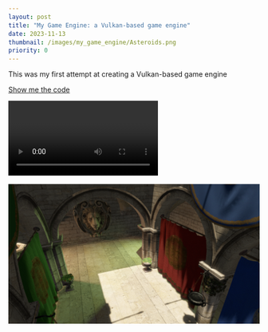 ```yaml
---
layout: post
title: "My Game Engine: a Vulkan-based game engine"
date: 2023-11-13
thumbnail: /images/my_game_engine/Asteroids.png
priority: 0
---
```


This was my first attempt at creating a Vulkan-based game engine

[Show me the code](https://www.github.com/FlitneyR/my_game_engine)

<video controls=true>
    <source src="/images/my_game_engine/AsteroidsRecording.mov" type="video/mp4">
    <img src="/images/my_game_engine/AsteroidsRecording.mov" alt="Asteroids Screenshot">
</video>

![Sponza Screenshot](/images/my_game_engine/Sponza.png)
